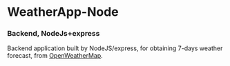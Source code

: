 # WeatherApp-Node
### Backend, NodeJs+express 

Backend application built by NodeJS/express, for obtaining 7-days weather forecast, from [OpenWeatherMap](https://openweathermap.org/api).
